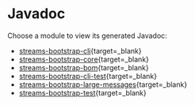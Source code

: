 # Javadoc

Choose a module to view its generated Javadoc:

- [streams-bootstrap-cli](javadoc/streams-bootstrap-cli/index.html){target=_blank}
- [streams-bootstrap-core](javadoc/streams-bootstrap-core/index.html){target=_blank}
- [streams-bootstrap-bom](javadoc/streams-bootstrap-bom/index.html){target=_blank}
- [streams-bootstrap-cli-test](javadoc/streams-bootstrap-cli-test/index.html){target=_blank}
- [streams-bootstrap-large-messages](javadoc/streams-bootstrap-large-messages/index.html){target=_blank}
- [streams-bootstrap-test](javadoc/streams-bootstrap-test/index.html){target=_blank}
